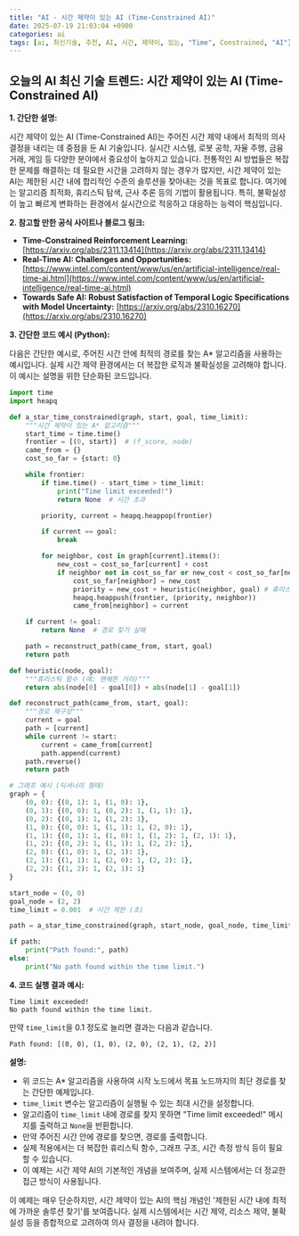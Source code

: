 ```yaml
---
title: "AI - 시간 제약이 있는 AI (Time-Constrained AI)"
date: 2025-07-19 21:03:04 +0900
categories: ai
tags: [ai, 최신기술, 추천, AI, 시간, 제약이, 있는, "Time", Constrained, "AI"]
---
```


## 오늘의 AI 최신 기술 트렌드: **시간 제약이 있는 AI (Time-Constrained AI)**

**1. 간단한 설명:**

시간 제약이 있는 AI (Time-Constrained AI)는 주어진 시간 제약 내에서 최적의 의사 결정을 내리는 데 중점을 둔 AI 기술입니다.  실시간 시스템, 로봇 공학, 자율 주행, 금융 거래, 게임 등 다양한 분야에서 중요성이 높아지고 있습니다. 전통적인 AI 방법들은 복잡한 문제를 해결하는 데 필요한 시간을 고려하지 않는 경우가 많지만, 시간 제약이 있는 AI는 제한된 시간 내에 합리적인 수준의 솔루션을 찾아내는 것을 목표로 합니다. 여기에는 알고리즘 최적화, 휴리스틱 탐색, 근사 추론 등의 기법이 활용됩니다. 특히, 불확실성이 높고 빠르게 변화하는 환경에서 실시간으로 적응하고 대응하는 능력이 핵심입니다.

**2. 참고할 만한 공식 사이트나 블로그 링크:**

*   **Time-Constrained Reinforcement Learning:** [https://arxiv.org/abs/2311.13414](https://arxiv.org/abs/2311.13414)
*   **Real-Time AI: Challenges and Opportunities:** [https://www.intel.com/content/www/us/en/artificial-intelligence/real-time-ai.html](https://www.intel.com/content/www/us/en/artificial-intelligence/real-time-ai.html)
*   **Towards Safe AI: Robust Satisfaction of Temporal Logic Specifications with Model Uncertainty:** [https://arxiv.org/abs/2310.16270](https://arxiv.org/abs/2310.16270)

**3. 간단한 코드 예시 (Python):**

다음은 간단한 예시로, 주어진 시간 안에 최적의 경로를 찾는 A* 알고리즘을 사용하는 예시입니다. 실제 시간 제약 환경에서는 더 복잡한 로직과 불확실성을 고려해야 합니다. 이 예시는 설명을 위한 단순화된 코드입니다.

```python
import time
import heapq

def a_star_time_constrained(graph, start, goal, time_limit):
    """시간 제약이 있는 A* 알고리즘"""
    start_time = time.time()
    frontier = [(0, start)]  # (f_score, node)
    came_from = {}
    cost_so_far = {start: 0}

    while frontier:
        if time.time() - start_time > time_limit:
            print("Time limit exceeded!")
            return None  # 시간 초과

        priority, current = heapq.heappop(frontier)

        if current == goal:
            break

        for neighbor, cost in graph[current].items():
            new_cost = cost_so_far[current] + cost
            if neighbor not in cost_so_far or new_cost < cost_so_far[neighbor]:
                cost_so_far[neighbor] = new_cost
                priority = new_cost + heuristic(neighbor, goal) # 휴리스틱 함수 사용
                heapq.heappush(frontier, (priority, neighbor))
                came_from[neighbor] = current

    if current != goal:
        return None  # 경로 찾기 실패

    path = reconstruct_path(came_from, start, goal)
    return path

def heuristic(node, goal):
    """휴리스틱 함수 (예: 맨해튼 거리)"""
    return abs(node[0] - goal[0]) + abs(node[1] - goal[1])

def reconstruct_path(came_from, start, goal):
    """경로 재구성"""
    current = goal
    path = [current]
    while current != start:
        current = came_from[current]
        path.append(current)
    path.reverse()
    return path

# 그래프 예시 (딕셔너리 형태)
graph = {
    (0, 0): {(0, 1): 1, (1, 0): 1},
    (0, 1): {(0, 0): 1, (0, 2): 1, (1, 1): 1},
    (0, 2): {(0, 1): 1, (1, 2): 1},
    (1, 0): {(0, 0): 1, (1, 1): 1, (2, 0): 1},
    (1, 1): {(0, 1): 1, (1, 0): 1, (1, 2): 1, (2, 1): 1},
    (1, 2): {(0, 2): 1, (1, 1): 1, (2, 2): 1},
    (2, 0): {(1, 0): 1, (2, 1): 1},
    (2, 1): {(1, 1): 1, (2, 0): 1, (2, 2): 1},
    (2, 2): {(1, 2): 1, (2, 1): 1}
}

start_node = (0, 0)
goal_node = (2, 2)
time_limit = 0.001  # 시간 제한 (초)

path = a_star_time_constrained(graph, start_node, goal_node, time_limit)

if path:
    print("Path found:", path)
else:
    print("No path found within the time limit.")
```

**4. 코드 실행 결과 예시:**

```
Time limit exceeded!
No path found within the time limit.
```

만약 `time_limit`을 0.1 정도로 늘리면 결과는 다음과 같습니다.

```
Path found: [(0, 0), (1, 0), (2, 0), (2, 1), (2, 2)]
```

**설명:**

*   위 코드는 A\* 알고리즘을 사용하여 시작 노드에서 목표 노드까지의 최단 경로를 찾는 간단한 예제입니다.
*   `time_limit` 변수는 알고리즘이 실행될 수 있는 최대 시간을 설정합니다.
*   알고리즘이 `time_limit` 내에 경로를 찾지 못하면 "Time limit exceeded!" 메시지를 출력하고 `None`을 반환합니다.
*   만약 주어진 시간 안에 경로를 찾으면, 경로를 출력합니다.
*   실제 적용에서는 더 복잡한 휴리스틱 함수, 그래프 구조, 시간 측정 방식 등이 필요할 수 있습니다.
*   이 예제는 시간 제약 AI의 기본적인 개념을 보여주며, 실제 시스템에서는 더 정교한 접근 방식이 사용됩니다.

이 예제는 매우 단순하지만, 시간 제약이 있는 AI의 핵심 개념인 '제한된 시간 내에 최적에 가까운 솔루션 찾기'를 보여줍니다. 실제 시스템에서는 시간 제약, 리소스 제약, 불확실성 등을 종합적으로 고려하여 의사 결정을 내려야 합니다.


